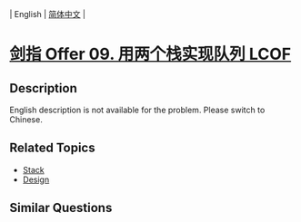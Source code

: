 
| English | [简体中文](README.md) |

# [剑指 Offer 09. 用两个栈实现队列 LCOF](https://leetcode-cn.com/problems/yong-liang-ge-zhan-shi-xian-dui-lie-lcof/)

## Description

English description is not available for the problem. Please switch to Chinese.

## Related Topics

- [Stack](https://leetcode-cn.com/tag/stack)
- [Design](https://leetcode-cn.com/tag/design)

## Similar Questions


